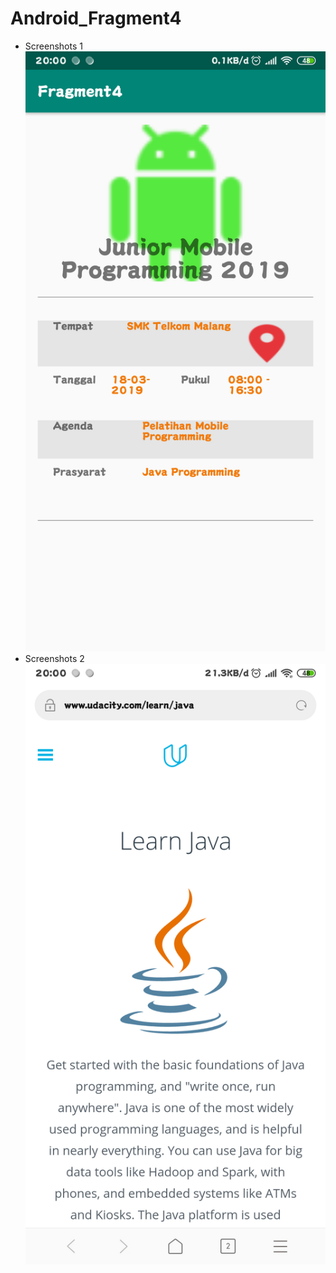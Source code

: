 # Android_Fragment4
* Screenshots 1 <br>
![alt text](https://github.com/Pramuja/Android_Fragment4/blob/master/SS1.png)
* Screenshots 2 <br>
![alt text](https://github.com/Pramuja/Android_Fragment4/blob/master/SS2.png)

